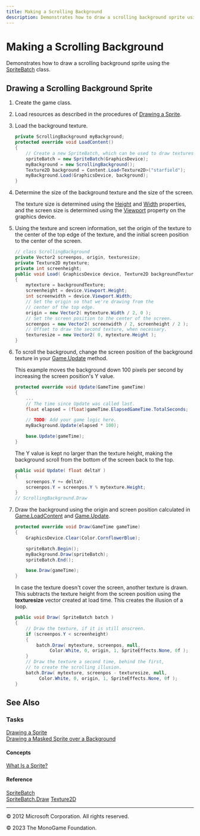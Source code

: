 ```yaml
---
title: Making a Scrolling Background
description: Demonstrates how to draw a scrolling background sprite using the SpriteBatch class
---
```


# Making a Scrolling Background

Demonstrates how to draw a scrolling background sprite using the [SpriteBatch](xref:Microsoft.Xna.Framework.Graphics.SpriteBatch) class.

## Drawing a Scrolling Background Sprite

1. Create the game class.

2. Load resources as described in the procedures of [Drawing a Sprite](HowTo_Draw_A_Sprite.md).

3. Load the background texture.

    ```csharp
    private ScrollingBackground myBackground;
    protected override void LoadContent()
    {
        // Create a new SpriteBatch, which can be used to draw textures.
        spriteBatch = new SpriteBatch(GraphicsDevice);
        myBackground = new ScrollingBackground();
        Texture2D background = Content.Load<Texture2D>("starfield");
        myBackground.Load(GraphicsDevice, background);
    }
    ```

4. Determine the size of the background texture and the size of the screen.

   The texture size is determined using the [Height](xref:Microsoft.Xna.Framework.Graphics.Texture2D.Height) and [Width](xref:Microsoft.Xna.Framework.Graphics.Texture2D.Width) properties, and the screen size is determined using the [Viewport](xref:Microsoft.Xna.Framework.Graphics.GraphicsDevice.Viewport) property on the graphics device.

5. Using the texture and screen information, set the origin of the texture to the center of the top edge of the texture, and the initial screen position to the center of the screen.

    ```csharp
    // class ScrollingBackground
    private Vector2 screenpos, origin, texturesize;
    private Texture2D mytexture;
    private int screenheight;
    public void Load( GraphicsDevice device, Texture2D backgroundTexture )
    {
        mytexture = backgroundTexture;
        screenheight = device.Viewport.Height;
        int screenwidth = device.Viewport.Width;
        // Set the origin so that we're drawing from the 
        // center of the top edge.
        origin = new Vector2( mytexture.Width / 2, 0 );
        // Set the screen position to the center of the screen.
        screenpos = new Vector2( screenwidth / 2, screenheight / 2 );
        // Offset to draw the second texture, when necessary.
        texturesize = new Vector2( 0, mytexture.Height );
    }
    ```

6. To scroll the background, change the screen position of the background texture in your [Game.Update](xref:Microsoft.Xna.Framework.Game#Microsoft_Xna_Framework_Game_Update_Microsoft_Xna_Framework_GameTime_) method.

   This example moves the background down 100 pixels per second by increasing the screen position's Y value.

    ```csharp
    protected override void Update(GameTime gameTime)
    {
        ...
        // The time since Update was called last.
        float elapsed = (float)gameTime.ElapsedGameTime.TotalSeconds;
    
        // TODO: Add your game logic here.
        myBackground.Update(elapsed * 100);
    
        base.Update(gameTime);
    }
    ```

    The Y value is kept no larger than the texture height, making the background scroll from the bottom of the screen back to the top.

    ```csharp
    public void Update( float deltaY )
    {
        screenpos.Y += deltaY;
        screenpos.Y = screenpos.Y % mytexture.Height;
    }
    // ScrollingBackground.Draw
    ```

7. Draw the background using the origin and screen position calculated in [Game.LoadContent](xref:Microsoft.Xna.Framework.Game#Microsoft_Xna_Framework_Game_LoadContent) and [Game.Update](xref:Microsoft.Xna.Framework.Game#Microsoft_Xna_Framework_Game_Update_Microsoft_Xna_Framework_GameTime_).

    ```csharp
    protected override void Draw(GameTime gameTime)
    {
        GraphicsDevice.Clear(Color.CornflowerBlue);
    
        spriteBatch.Begin();
        myBackground.Draw(spriteBatch);
        spriteBatch.End();
    
        base.Draw(gameTime);
    }
    ```

    In case the texture doesn't cover the screen, another texture is drawn. This subtracts the texture height from the screen position using the **texturesize** vector created at load time. This creates the illusion of a loop.

    ```csharp
    public void Draw( SpriteBatch batch )
    {
        // Draw the texture, if it is still onscreen.
        if (screenpos.Y < screenheight)
        {
            batch.Draw( mytexture, screenpos, null,
                 Color.White, 0, origin, 1, SpriteEffects.None, 0f );
        }
        // Draw the texture a second time, behind the first,
        // to create the scrolling illusion.
        batch.Draw( mytexture, screenpos - texturesize, null,
             Color.White, 0, origin, 1, SpriteEffects.None, 0f );
    }
    ```

## See Also

### Tasks

[Drawing a Sprite](HowTo_Draw_A_Sprite.md)  
[Drawing a Masked Sprite over a Background](HowTo_Draw_Sprite_Background.md)  

#### Concepts

[What Is a Sprite?](../../whatis/graphics/WhatIs_Sprite.md)

#### Reference

[SpriteBatch](xref:Microsoft.Xna.Framework.Graphics.SpriteBatch)  
[SpriteBatch.Draw](xref:Microsoft.Xna.Framework.Graphics.SpriteBatch#Microsoft_Xna_Framework_Graphics_SpriteBatch_Draw_Microsoft_Xna_Framework_Graphics_Texture2D_Microsoft_Xna_Framework_Vector2_Microsoft_Xna_Framework_Color_)
[Texture2D](xref:Microsoft.Xna.Framework.Graphics.Texture2D)  

---

© 2012 Microsoft Corporation. All rights reserved.  

© 2023 The MonoGame Foundation.
